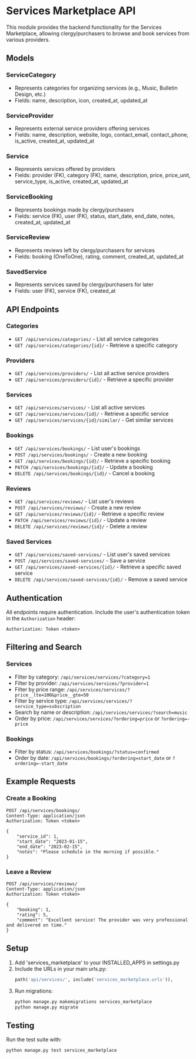 # Services Marketplace API

This module provides the backend functionality for the Services Marketplace, allowing clergy/purchasers to browse and book services from various providers.

## Models

### ServiceCategory
- Represents categories for organizing services (e.g., Music, Bulletin Design, etc.)
- Fields: name, description, icon, created_at, updated_at

### ServiceProvider
- Represents external service providers offering services
- Fields: name, description, website, logo, contact_email, contact_phone, is_active, created_at, updated_at

### Service
- Represents services offered by providers
- Fields: provider (FK), category (FK), name, description, price, price_unit, service_type, is_active, created_at, updated_at

### ServiceBooking
- Represents bookings made by clergy/purchasers
- Fields: service (FK), user (FK), status, start_date, end_date, notes, created_at, updated_at

### ServiceReview
- Represents reviews left by clergy/purchasers for services
- Fields: booking (OneToOne), rating, comment, created_at, updated_at

### SavedService
- Represents services saved by clergy/purchasers for later
- Fields: user (FK), service (FK), created_at

## API Endpoints

### Categories
- `GET /api/services/categories/` - List all service categories
- `GET /api/services/categories/{id}/` - Retrieve a specific category

### Providers
- `GET /api/services/providers/` - List all active service providers
- `GET /api/services/providers/{id}/` - Retrieve a specific provider

### Services
- `GET /api/services/services/` - List all active services
- `GET /api/services/services/{id}/` - Retrieve a specific service
- `GET /api/services/services/{id}/similar/` - Get similar services

### Bookings
- `GET /api/services/bookings/` - List user's bookings
- `POST /api/services/bookings/` - Create a new booking
- `GET /api/services/bookings/{id}/` - Retrieve a specific booking
- `PATCH /api/services/bookings/{id}/` - Update a booking
- `DELETE /api/services/bookings/{id}/` - Cancel a booking

### Reviews
- `GET /api/services/reviews/` - List user's reviews
- `POST /api/services/reviews/` - Create a new review
- `GET /api/services/reviews/{id}/` - Retrieve a specific review
- `PATCH /api/services/reviews/{id}/` - Update a review
- `DELETE /api/services/reviews/{id}/` - Delete a review

### Saved Services
- `GET /api/services/saved-services/` - List user's saved services
- `POST /api/services/saved-services/` - Save a service
- `GET /api/services/saved-services/{id}/` - Retrieve a specific saved service
- `DELETE /api/services/saved-services/{id}/` - Remove a saved service

## Authentication
All endpoints require authentication. Include the user's authentication token in the `Authorization` header:
```
Authorization: Token <token>
```

## Filtering and Search

### Services
- Filter by category: `/api/services/services/?category=1`
- Filter by provider: `/api/services/services/?provider=1`
- Filter by price range: `/api/services/services/?price__lte=100&price__gte=50`
- Filter by service type: `/api/services/services/?service_type=subscription`
- Search by name or description: `/api/services/services/?search=music`
- Order by price: `/api/services/services/?ordering=price` or `?ordering=-price`

### Bookings
- Filter by status: `/api/services/bookings/?status=confirmed`
- Order by date: `/api/services/bookings/?ordering=start_date` or `?ordering=-start_date`

## Example Requests

### Create a Booking
```http
POST /api/services/bookings/
Content-Type: application/json
Authorization: Token <token>

{
    "service_id": 1,
    "start_date": "2023-01-15",
    "end_date": "2023-02-15",
    "notes": "Please schedule in the morning if possible."
}
```

### Leave a Review
```http
POST /api/services/reviews/
Content-Type: application/json
Authorization: Token <token>

{
    "booking": 1,
    "rating": 5,
    "comment": "Excellent service! The provider was very professional and delivered on time."
}
```

## Setup

1. Add 'services_marketplace' to your INSTALLED_APPS in settings.py
2. Include the URLs in your main urls.py:
   ```python
   path('api/services/', include('services_marketplace.urls')),
   ```
3. Run migrations:
   ```bash
   python manage.py makemigrations services_marketplace
   python manage.py migrate
   ```

## Testing
Run the test suite with:
```bash
python manage.py test services_marketplace
```
